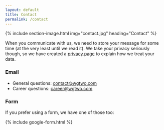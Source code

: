 ```yaml
---
layout: default
title: Contact
permalink: /contact
---
```


{% include section-image.html img="contact.jpg" heading="Contact" %}

When you communicate with us, we need to store your message for some time (at the very least until we read it).
We take your privacy seriously though, so we have created a [privacy page](/privacy) to explain how we treat your data.

### Email

* General questions: <a href="mailto:contact@wgtwo.com">contact@wgtwo.com</a>
* Career questions: <a href="mailto:career@wgtwo.com">career@wgtwo.com</a>

### Form

If you prefer using a form, we have one of those too:

{% include google-form.html %}
